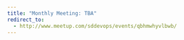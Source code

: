 ```yaml
---
title: "Monthly Meeting: TBA"
redirect_to:
  - http://www.meetup.com/sddevops/events/qbhmwhyvlbwb/
---
```

